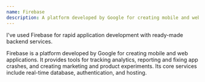 ```yaml
---
name: Firebase
description: A platform developed by Google for creating mobile and web applications
---
```


I've used Firebase for rapid application development with ready-made backend services.

Firebase is a platform developed by Google for creating mobile and web applications. It provides tools for tracking analytics, reporting and fixing app crashes, and creating marketing and product experiments. Its core services include real-time database, authentication, and hosting.